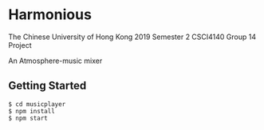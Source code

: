 # Harmonious
The Chinese University of Hong Kong 2019 Semester 2
CSCI4140 Group 14 Project

An Atmosphere-music mixer

## Getting Started
```
$ cd musicplayer
$ npm install
$ npm start
```